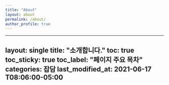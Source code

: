 ```yaml
---
title: "About"
layout: about
permalink: /about/
author_profile: true
---
```


---
layout: single
title: "소개합니다."
toc: true
toc_sticky: true
toc_label: "페이지 주요 목차" 
categories: 잡담
last_modified_at: 2021-06-17 T08:06:00-05:00
---
